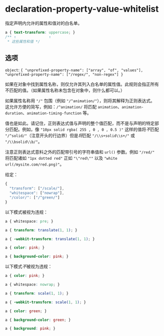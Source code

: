 # declaration-property-value-whitelist

指定声明内允许的属性和值对的白名单。

```css
a { text-transform: uppercase; }
/** ↑               ↑
 * 这些属性和值 */
```

## 选项

`object`: `{
  "unprefixed-property-name": ["array", "of", "values"],
  "unprefixed-property-name": ["/regex/", "non-regex"]
}`

如果在对象中找到属性名称，则仅允许其列入白名单的属性值。此规则会指正所有不匹配的值。（如果属性名称未包含在对象中，则什么都可以。）

如果属性名称用 `"/"` 包围（例如 `"/^animation/"`），则将其解释为正则表达式。这允许方便的简写，例如：`/^animation/` 将匹配 `animation`、`animation-duration`、`animation-timing-function` 等。

值也是如此。请记住，正则表达式值与声明的整个值匹配，而不是与声明的特定部分匹配。例如，像 `"10px solid rgba( 255 , 0 , 0 , 0.5 )"` 这样的值将*不*匹配 `"/^solid/"`（注意开头的行边界）但是*将*匹配 `"/\\s+solid\\s+/"` 或 `"/\\bsolid\\b/"`。

注意正则表达式意料之外的匹配带引号的字符串值和 `url()` 参数。例如 `"/red/"` 将匹配诸如 `"1px dotted red"` 正如 `"\"red\""` 以及 `"white url(/mysite.com/red.png)"`。

给定：

```js
{
  "transform": ["/scale/"],
  "whitespace": ["nowrap"],
  "/color/": ["/^green/"]
}
```

以下模式被视为违规：

```css
a { whitespace: pre; }
```

```css
a { transform: translate(1, 1); }
```

```css
a { -webkit-transform: translate(1, 1); }
```

```css
a { color: pink; }
```

```css
a { background-color: pink; }
```

以下模式*不*被视为违规：

```css
a { color: pink; }
```

```css
a { whitespace: nowrap; }
```

```css
a { transform: scale(1, 1); }
```

```css
a { -webkit-transform: scale(1, 1); }
```

```css
a { color: green; }
```

```css
a { background-color: green; }
```

```css
a { background: pink; }
```
